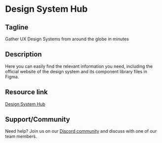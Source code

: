 # Design System Hub

## Tagline

Gather UX Design Systems from around the globe in minutes

## Description

Here you can easily find the relevant information you need, including the official website of the design system and its component library files in Figma.

## Resource link

[Design System Hub](https://docs.google.com/spreadsheets/d/1b8DtLFFIXIRz_e7bjBtRL2vFuqIBMCNPdIsLaDs8RME/edit?pli=1#gid=0)

## Support/Community

Need help? Join us on our [Discord community](https://discord.com/invite/hGW94f7xCv) and discuss with one of our team members.
